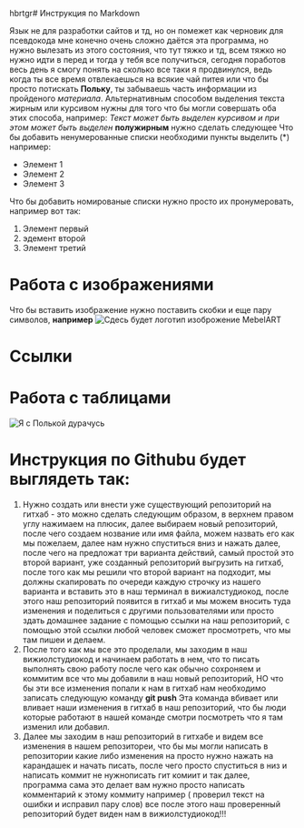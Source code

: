 hbrtgr# Инструкция по Markdown

Язык не для разработки сайтов и тд, но он помежет как черновик для псевдокода 
мне конечно очень сложно даётся эта программа, но нужно вылезать из этого состояния, что тут тяжко и тд, всем тяжко но нужно идти в перед и тогда у тебя все получиться, сегодня поработов весь день я смогу понять на сколько все таки я продвинулся, ведь когда ты все время отвлекаешься на всякие чай питея или что бы просто потискать **Польку**, ты забываешь часть информации из пройденого *материала*. Альтернативным способом выделения текста жирным или курсивом нужны для того что бы могли совершать оба этих способа, например: _Текст может быть выделен курсивом и при этом может быть выделен_ **полужирным** нужно сделать следующее
Что бы добавить ненумерованные списки необходими пункты выделить (*) например:
* Элемент 1
* Элемент 2
* Элемент 3

Что бы добавить номированые списки нужно просто их пронумеровать, например вот так:
1. Элемент первый
2. эдемент второй 
3. Элемент третий

# Работа с изображениями 
Что бы вставить изображение нужно поставить скобки и еще пару символов, **например**
![Сдесь будет логотип изоброжение MebelART](download.jpg)

# Ссылки 

# Работа с таблицами 

![Я с Полькой дурачусь](photo_2022-12-11_13-51-25.jpg)

# Инструкция по Githubu будет выглядеть так:
1. Нужно создать или внести уже существующий репозиторий на гитхаб - это можно сделать следующим образом, в верхнем правом углу нажимаем на плюсик, далее выбираем новый репозиторий, после чего создаем нозвание или имя файла, можем назвать его как мы пожелаем, далее нам нужно спуститься вниз и нажать далее, после чего на предложат три варианта действий, самый простой это второй вариант, уже созданный репозиторий выгрузить на гитхаб, после того как мы решили что второй вариант на подходит, мы должны скапировать по очереди каждую строчку из нашего варианта и вставить это в наш терминал в вижиалстудиокод, после этого наш репозиторий появится в гитхаб и мы можем вносить туда изменения и поделиться с другими пользователями или просто здать домашнее задание с помощью ссылки на наш репозиторий, с помощью этой ссылки любой человек сможет просмотреть, что мы там пишеи и делаем.
2. После того как мы все это проделали, мы заходим в наш вижиолстудиокод и начинаем работать в нем, что то писать выполнять свою работу после чего как обычно сохроняем и коммитим все что мы добавили в наш новый репозиторий, НО что бы эти все изменения попали к нам в гитхаб нам необходимо записать следующую команду __git push__ Эта команда вбивает или вливает наши изменения в гитхаб в наш репозиторий, что бы люди которые работают в нашей команде смотри посмотреть что я там изменил или добавил.
3. Далее мы заходим в наш репозиторий в гитхабе и видем все изменения в нашем репозитореи, что бы мы могли написать в репозитории какие либо изменения на просто нужно нажать на карандашек и начать писать, после чего просто спуститься в низ и написать коммит не нужнописать гит комиит и так далее, программа сама это делает вам нужно просто написать комментарий к этому коммиту например ( проверил текст на ошибки и исправил пару слов) все после этого наш проверенный репозиторий будет виден нам в вижиолстудиокод!!!
